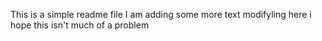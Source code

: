 This is a simple readme file
I am adding some more text
modifyling here
i hope this isn't much of a problem
